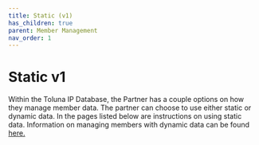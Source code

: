 ```yaml
---
title: Static (v1)
has_children: true
parent: Member Management
nav_order: 1
---
```



# Static v1

Within the Toluna IP Database, the Partner has a couple options on how they manage member data. The partner can choose to use either static or dynamic data. In the pages listed below are instructions on using static data. Information on managing members with dynamic data can be found [here.](/membermanagement/v2/ "Member Management v2")